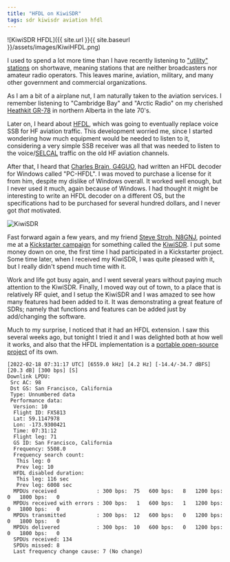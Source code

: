 ```yaml
---
title: "HFDL on KiwiSDR"
tags: sdr kiwisdr aviation hfdl
---
```


![KiwiSDR HFDL]({{ site.url }}{{ site.baseurl }}/assets/images/KiwiHFDL.png)

I used to spend a lot more time than I have recently listening to
["utility" stations](https://en.wikipedia.org/wiki/Utility_station) on
shortwave, meaning stations that are neither broadcasters nor amateur
radio operators. This leaves marine, aviation, military, and many
other government and commercial organizations.

As I am a bit of a airplane nut, I am naturally taken to the aviation
services. I remember listening to "Cambridge Bay" and "Arctic Radio"
on my cherished [Heathkit
GR-78](https://www.rigpix.com/heathkit/gr78.htm) in northern Alberta
in the late 70's.

Later on, I heard about
[HFDL](https://en.wikipedia.org/wiki/High_Frequency_Data_Link), which
was going to eventually replace voice SSB for HF aviation
traffic. This development worried me, since I started wondering how
much equipment would be needed to listen to it, considering a very
simple SSB receiver was all that was needed to listen to the
voice/[SELCAL](https://en.wikipedia.org/wiki/SELCAL) traffic on the
old HF aviation channels.

After that, I heard that [Charles Brain,
G4GUO](http://www.chbrain.dircon.co.uk/), had written an HFDL decoder
for Windows called "PC-HFDL". I was moved to purchase a license for it
from him, despite my dislike of Windows overall. It worked well
enough, but I never used it much, again because of Windows. I had
thought it might be interesting to write an HFDL decoder on a different
OS, but the specifications had to be purchased for several hundred
dollars, and I never got _that_ motivated.

![KiwiSDR](http://www.bonito.net/newsroom/wp-content/uploads/2017/03/kiwi-im-gehause-300x200.jpg)

Fast forward again a few years, and my friend [Steve Stroh,
N8GNJ](https://www.n8gnj.org/), pointed me at a [Kickstarter
campaign](https://www.kickstarter.com/projects/1575992013/kiwisdr-beaglebone-software-defined-radio-sdr-with)
for something called the [KiwiSDR](http://kiwisdr.com/). I put some
money down on one, the first time I had participated in a Kickstarter
project. Some time later, when I received my KiwiSDR, I was quite
pleased with it, but I really didn't spend much time with it.

Work and life got busy again, and I went several years without paying
much attention to the KiwiSDR. Finally, I moved way out of town, to a
place that is relatively RF quiet, and I setup the KiwiSDR and I was
amazed to see how many features had been added to it. It was
demonstrating a great feature of SDRs; namely that functions and
features can be added just by add/changing the software.

Much to my surprise, I noticed that it had an HFDL extension. I saw
this several weeks ago, but tonight I tried it and I was delighted
both at how well it works, and also that the HFDL implementation is a
[portable open-source project](https://github.com/szpajder/dumphfdl)
of its own.

```
[2022-02-18 07:31:17 UTC] [6559.0 kHz] [4.2 Hz] [-14.4/-34.7 dBFS] [20.3 dB] [300 bps] [S]
Downlink LPDU:
 Src AC: 98
 Dst GS: San Francisco, California
 Type: Unnumbered data
 Performance data:
  Version: 10
  Flight ID: FX5813
  Lat: 59.1147978
  Lon: -173.9300421
  Time: 07:31:12
  Flight leg: 71
  GS ID: San Francisco, California
  Frequency: 5508.0
  Frequency search count:
   This leg: 0
   Prev leg: 10
  HFDL disabled duration:
   This leg: 116 sec
   Prev leg: 6008 sec
  MPDUs received             : 300 bps:  75   600 bps:   8   1200 bps:   0   1800 bps:   0
  MPDUs received with errors : 300 bps:   1   600 bps:   1   1200 bps:   0   1800 bps:   0
  MPDUs transmitted          : 300 bps:  12   600 bps:   0   1200 bps:   0   1800 bps:   0
  MPDUs delivered            : 300 bps:  10   600 bps:   0   1200 bps:   0   1800 bps:   0
  SPDUs received: 134
  SPDUs missed: 8
  Last frequency change cause: 7 (No change)
```
